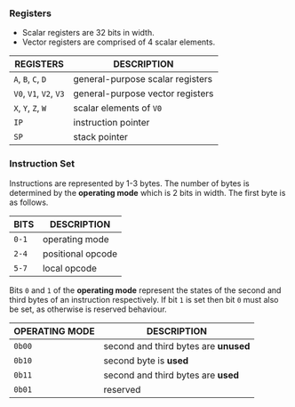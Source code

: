 ### Registers

* Scalar registers are 32 bits in width.
* Vector registers are comprised of 4 scalar elements.

| REGISTERS              | DESCRIPTION                      |
| ---------------------- | -------------------------------- |
| `A`, `B`, `C`, `D`     | general-purpose scalar registers |
| `V0`, `V1`, `V2`, `V3` | general-purpose vector registers |
| `X`, `Y`, `Z`, `W`     | scalar elements of `V0`          |
| `IP`                   | instruction pointer              |
| `SP`                   | stack pointer                    |

### Instruction Set

Instructions are represented by 1-3 bytes. The number of bytes is determined by the **operating mode** which is 2 bits in width. The first byte is as follows.

| BITS  | DESCRIPTION       |
| ----- | ----------------- |
| `0-1` | operating mode    |
| `2-4` | positional opcode |
| `5-7` | local opcode      |

Bits `0` and `1` of the **operating mode** represent the states of the second and third bytes of an instruction respectively. If bit `1` is set then bit `0` must also be set, as otherwise is reserved behaviour.

| OPERATING MODE | DESCRIPTION                           |
| -------------- | ------------------------------------- |
| `0b00`         | second and third bytes are **unused** |
| `0b10`         | second byte is **used**               |
| `0b11`         | second and third bytes are **used**   |
| `0b01`         | reserved                              |

